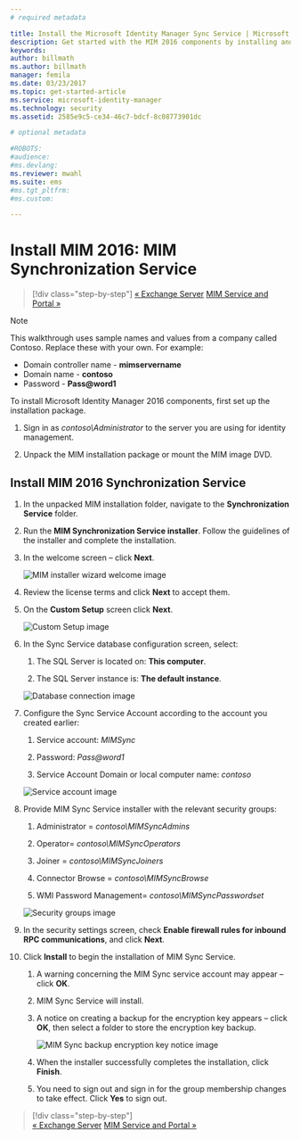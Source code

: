 ```yaml
---
# required metadata

title: Install the Microsoft Identity Manager Sync Service | Microsoft Docs
description: Get started with the MIM 2016 components by installing and configuring the Synchronization Service.
keywords:
author: billmath
ms.author: billmath
manager: femila
ms.date: 03/23/2017
ms.topic: get-started-article
ms.service: microsoft-identity-manager
ms.technology: security
ms.assetid: 2585e9c5-ce34-46c7-bdcf-8c08773901dc

# optional metadata

#ROBOTS:
#audience:
#ms.devlang:
ms.reviewer: mwahl
ms.suite: ems
#ms.tgt_pltfrm:
#ms.custom:

---
```


# Install MIM 2016: MIM Synchronization Service

>[!div class="step-by-step"]
[« Exchange Server](prepare-server-exchange.md)
[MIM Service and Portal »](install-mim-service-portal.md)

> [!NOTE]
> This walkthrough uses sample names and values from a company called Contoso. Replace these with your own. For example:
> - Domain controller name - **mimservername**
> - Domain name - **contoso**
> - Password - **Pass@word1**

To install Microsoft Identity Manager 2016 components, first set up the installation package.

1. Sign in as *contoso\Administrator* to the server you are using for identity management.

2. Unpack the MIM installation package or mount the MIM image DVD.

## Install MIM 2016 Synchronization Service

1. In the unpacked MIM installation folder, navigate to the **Synchronization Service** folder.

2. Run the **MIM Synchronization Service installer**. Follow the guidelines of the installer and complete the installation.

3. In the welcome screen – click **Next**.

    ![MIM installer wizard welcome image](media/MIM-Install1.png)

4. Review the license terms and click **Next** to accept them.

5. On the **Custom Setup** screen click **Next**.

    ![Custom Setup image](media/MIM-Install2.png)

6.  In the Sync Service database configuration screen, select:

    1.  The SQL Server is located on: **This computer**.

    2.  The SQL Server instance is: **The default instance**.

    ![Database connection image](media/MIM-Install3.png)

7.  Configure the Sync Service Account according to the account you created earlier:

    1.  Service account: *MIMSync*

    2.  Password: *Pass@word1*

    3.  Service Account Domain or local computer name: *contoso*

    ![Service account image](media/MIM-Install4.png)

8.  Provide MIM Sync Service installer with the relevant security groups:

    1. Administrator = *contoso\MIMSyncAdmins*

    2. Operator= *contoso\MIMSyncOperators*

    3. Joiner = *contoso\MIMSyncJoiners*

    4. Connector Browse = *contoso\MIMSyncBrowse*

    5. WMI Password Management= *contoso\MIMSyncPasswordset*

    ![Security groups image](media/MIM-Install5.png)

9. In the security settings screen, check **Enable firewall rules for inbound RPC communications**, and click **Next**.

10. Click **Install** to begin the installation of MIM Sync Service.

    1. A warning concerning the MIM Sync service account may appear – click **OK**.

    2. MIM Sync Service will install.

    3. A notice on creating a backup for the encryption key appears – click **OK**, then select a folder to store the encryption key backup.

        ![MIM Sync backup encryption key notice image](media/MIM-Install7.png)

    4. When the installer successfully completes the installation, click **Finish**.

    5. You need to sign out and sign in for the group membership changes to take effect. Click **Yes** to sign out.

>[!div class="step-by-step"]  
[« Exchange Server](prepare-server-exchange.md)
[MIM Service and Portal »](install-mim-service-portal.md)
